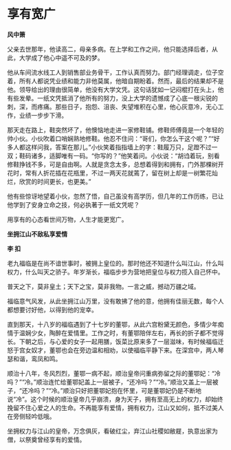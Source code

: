 # 享有宽广

**风中箫**

父亲去世那年，他读高二，母亲多病。在上学和工作之间，他只能选择后者，从此，大学成了他心中遥不可及的梦。 

他从车间流水线工人到销售部业务骨干，工作认真而努力。部门经理调走，位子空着，所有人都说凭业绩和能力非他莫属，他暗自期盼着。然而，最后的结果却不是他。领导给出的理由很简单，他没有大学文凭。这句话犹如一记闷棍打在头上，他有些发晕。一纸文凭抵消了他所有的努力，没上大学的遗憾成了心底一根尖锐的刺，深，而疼痛。那些日子，抱怨、沮丧、失望堆积在心里，他心灰意冷，无心工作，业绩一步步下滑。 

那天走在路上，鞋突然坏了，他懊恼地走进一家修鞋铺。修鞋师傅竟是一个年轻的帅小伙。小伙吹着口哨娴熟地修鞋。他忍不住问：“哥们，你怎么干这个呢？”“好多人都这样问我，答案在那儿。”小伙笑着指指墙上的字：鞋履万只，足蹬不过一双；鞋码诸多，适脚唯有一码。“你写的？”他笑着问。小伙说：“胡诌着玩，别看修鞋挣钱不多，可是自由啊。人就是贪念太多，总想着得到和拥有，门外那棵树开花时，常有人折花插在花瓶里，不过一两天花就蔫了，留在树上却是一树繁花灿烂，欣赏的时间更长，也更美。” 

他有些惊讶地望着小伙，忽然了悟，自己虽没有高学历，但几年的工作历练，已让他学到了安身立命之技，何必执著于一纸文凭呢？ 

用享有的心态看世间万物，人生才能更宽广。 

**坐拥江山不敌私享爱情**

**李 扣**

老九福临是在尚不谙世事时，被拥上皇位的。那时他还不知道什么叫江山，什么叫权力，什么叫天之骄子。年岁渐长，福临步步为营地把皇位与权力揽入自己怀中。 

普天之下，莫非皇土；天下之宝，莫非我物。一言之威，撼动万疆之域。 

福临意气风发，从此坐拥江山万里，没有敢拂了他的意，他拥有佳丽无数，每个人都想要讨好他，以得到他的宠幸。 

直到那天，十八岁的福临遇到了十七岁的董鄂，从此六宫粉黛无颜色，多情少年痴情于温娴少女，陶醉在爱情里。工作之时，有董鄂陪伴左右，再长的折子都不觉得长。下朝之后，与心爱的女子一起用膳，饭菜比原来多了一层滋味，有时候福临迁怒于宫女奴才，董鄂也会在旁边温和相劝，以使福临平静下来。在深宫中，两人琴瑟和谐，鸾凤和鸣。 

顺治十八年，冬风烈烈，董鄂一病不起，顺治皇帝问重病弥留之际的董鄂妃：“冷吗？”“冷。”顺治连忙给董鄂妃盖上一层被子，“还冷吗？”“冷。”顺治又盖上一层被子，“还冷吗？”“冷。”顺治只好把董鄂妃抱在怀里，可是董鄂妃仍是不断地说“冷”。这个时候的顺治皇帝几乎崩溃，身为天子，拥有至高无上的权力，却始终挽留不住心爱之人的生命。不再能享有爱情，拥有权力，江山又如何，抵不过美人在旁侧轻吟低哦。 

坐拥权力与江山的皇帝，万念俱灰，看破红尘，弃江山社稷如敝屣，执意出家为僧，以祭奠曾经享有的爱情。